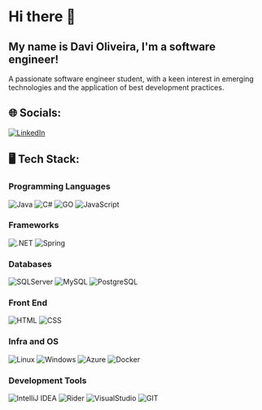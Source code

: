 # Hi there 👋

## My name is Davi Oliveira, I'm a software engineer!
A passionate software engineer student, with a keen interest in emerging technologies and the application of best development practices.

## 🌐 Socials:
 [![LinkedIn](https://img.shields.io/badge/LinkedIn-0077B5?style=for-the-badge&logo=linkedin&logoColor=white)](https://www.linkedin.com/in/olivdavi/)

 ## 🖥️ Tech Stack:
 ### Programming Languages
 ![Java](https://img.shields.io/badge/java-%23ED8B00.svg?style=for-the-badge&logo=openjdk&logoColor=white)
 ![C#](https://img.shields.io/badge/C%23-239120?style=for-the-badge&logo=csharp&logoColor=white)
 ![GO](https://img.shields.io/badge/Go-00ADD8?style=for-the-badge&logo=go&logoColor=white)
 ![JavaScript](https://img.shields.io/badge/JavaScript-323330?style=for-the-badge&logo=javascript&logoColor=F7DF1E)
 
  
 ### Frameworks
 ![.NET](https://img.shields.io/badge/.NET-512BD4?style=for-the-badge&logo=dotnet&logoColor=white)
 ![Spring](https://img.shields.io/badge/spring-%236DB33F.svg?style=for-the-badge&logo=spring&logoColor=white)

 ### Databases
 ![SQLServer](https://img.shields.io/badge/Microsoft%20SQL%20Server-CC2927?style=for-the-badge&logo=microsoft%20sql%20server&logoColor=white)
 ![MySQL](https://img.shields.io/badge/MySQL-005C84?style=for-the-badge&logo=mysql&logoColor=white)
 ![PostgreSQL](https://img.shields.io/badge/PostgreSQL-316192?style=for-the-badge&logo=postgresql&logoColor=white)

 ### Front End
 ![HTML](https://img.shields.io/badge/HTML5-E34F26?style=for-the-badge&logo=html5&logoColor=white)
 ![CSS](https://img.shields.io/badge/CSS3-1572B6?style=for-the-badge&logo=css3&logoColor=white)

 ### Infra and OS
 ![Linux](https://img.shields.io/badge/Linux-FCC624?style=for-the-badge&logo=linux&logoColor=black)
 ![Windows](https://img.shields.io/badge/Windows-0078D6?style=for-the-badge&logo=windows&logoColor=white)
 ![Azure](https://img.shields.io/badge/microsoft%20azure-0089D6?style=for-the-badge&logo=microsoft-azure&logoColor=white)
 ![Docker](https://img.shields.io/badge/Docker-2CA5E0?style=for-the-badge&logo=docker&logoColor=white)
 

 ### Development Tools
 ![IntelliJ IDEA](https://img.shields.io/badge/IntelliJIDEA-000000.svg?style=for-the-badge&logo=intellij-idea&logoColor=white)
 ![Rider](https://img.shields.io/badge/Rider-000000?style=for-the-badge&logo=Rider&logoColor=white)
 ![VisualStudio](https://img.shields.io/badge/Visual_Studio-5C2D91?style=for-the-badge&logo=visual%20studio&logoColor=white)
 ![GIT](https://img.shields.io/badge/GIT-E44C30?style=for-the-badge&logo=git&logoColor=white)
